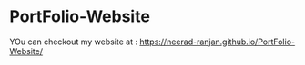 # PortFolio-Website
YOu can checkout my website at : https://neerad-ranjan.github.io/PortFolio-Website/
